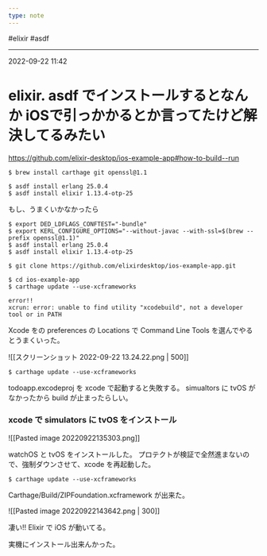 ```yaml
---
type: note
---
```


#elixir #asdf

---
2022-09-22  11:42

# elixir. asdf でインストールするとなんか iOSで引っかかるとか言ってたけど解決してるみたい

https://github.com/elixir-desktop/ios-example-app#how-to-build--run


```shell
$ brew install carthage git openssl@1.1

$ asdf install erlang 25.0.4
$ asdf install elixir 1.13.4-otp-25
```

もし、うまくいかなかったら
```shell
$ export DED_LDFLAGS_CONFTEST="-bundle"
$ export KERL_CONFIGURE_OPTIONS="--without-javac --with-ssl=$(brew --prefix openssl@1.1)"
$ asdf install erlang 25.0.4
$ asdf install elixir 1.13.4-otp-25
```

```shell
$ git clone https://github.com/elixirdesktop/ios-example-app.git

$ cd ios-example-app
$ carthage update --use-xcframeworks

error!!
xcrun: error: unable to find utility "xcodebuild", not a developer tool or in PATH
```

Xcode をの preferences の Locations で Command Line Tools を選んでやるとうまくいった。


![[スクリーンショット 2022-09-22 13.24.22.png | 500]]
```shell
$ carthage update --use-xcframeworks
```

todoapp.excodeproj を xcode で起動すると失敗する。
simualtors に tvOS がなかったから build が止まったらしい。


### xcode で simulators に tvOS をインストール

![[Pasted image 20220922135303.png]]

watchOS と tvOS をインストールした。
プロテクトが検証で全然進まないので、強制ダウンさせて、xcode を再起動した。


```shell
$ carthage update --use-xcframeworks
```

Carthage/Build/ZIPFoundation.xcframework が出来た。

![[Pasted image 20220922143642.png | 300]]

凄い!! Elixir で iOS が動いてる。


実機にインストール出来んかった。
